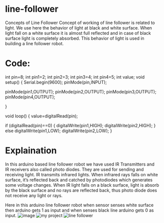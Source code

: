 # line-follower
Concepts of Line Follower Concept of working of line follower is related to light. We use here the behavior of light at black and white surface. When light fall on a white surface it is almost full reflected and in case of black surface light is completely absorbed. This behavior of light is used in building a line follower robot.



# Code:
int pin=8;
int pin1=2;
int pin2=3;
int pin3=4;
int pin4=5;
int value;
void setup() {
Serial.begin(9600);
pinMode(pin,INPUT); 

pinMode(pin1,OUTPUT);
pinMode(pin2,OUTPUT);
pinMode(pin3,OUTPUT);
pinMode(pin4,OUTPUT);

}

void loop() {
 value=digitalRead(pin);
 
if (digitalRead(pin)==0)
{
digitalWrite(pin1,HIGH);
digitalWrite(pin2,HIGH);
}
else
digitalWrite(pin1,LOW);
digitalWrite(pin2,LOW);
}
# Explaination
In this arduino based line follower robot we have used IR Transmitters and IR receivers also called photo diodes. They are used for sending and receiving light. IR transmits infrared lights. When infrared rays falls on white surface, it’s reflected back and catched by photodiodes which generates some voltage changes. When IR light falls on a black surface, light is absorb by the black surface and no rays are reflected back, thus photo diode does not receive any light or rays.

Here in this arduino line follower robot when sensor senses white surface then arduino gets 1 as input and when senses black line arduino gets 0 as input.
![image](https://user-images.githubusercontent.com/92295704/136910676-ba8f143d-53e4-424f-bd74-d5cfc91f87b1.png)
![my project](https://user-images.githubusercontent.com/92295704/136911115-68372d83-a284-4d22-80b5-3b7838b4887e.png)
![line follower](https://user-images.githubusercontent.com/92295704/136912763-b5e5da41-5136-4eaa-836d-1a2ec7d5709b.gif)



